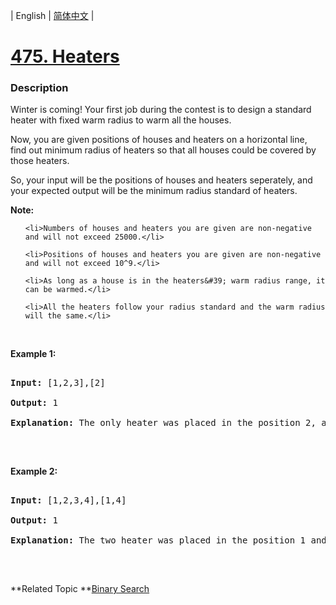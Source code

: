 | English | [简体中文](README.md) |

# [475. Heaters](https://leetcode-cn.com/problems/heaters)
 ### Description
<p>Winter is coming! Your first job during the contest is to design a standard heater with fixed warm radius to warm all the houses.</p>

<p>Now, you are given positions of houses and heaters on a horizontal line, find out minimum radius of heaters so that all houses could be covered by those heaters.</p>

<p>So, your input will be the positions of houses and heaters seperately, and your expected output will be the minimum radius standard of heaters.</p>

<p><b>Note:</b></p>

<ol>
	<li>Numbers of houses and heaters you are given are non-negative and will not exceed 25000.</li>
	<li>Positions of houses and heaters you are given are non-negative and will not exceed 10^9.</li>
	<li>As long as a house is in the heaters&#39; warm radius range, it can be warmed.</li>
	<li>All the heaters follow your radius standard and the warm radius will the same.</li>
</ol>

<p>&nbsp;</p>

<p><b>Example 1:</b></p>

<pre>
<b>Input:</b> [1,2,3],[2]
<b>Output:</b> 1
<b>Explanation:</b> The only heater was placed in the position 2, and if we use the radius 1 standard, then all the houses can be warmed.
</pre>

<p>&nbsp;</p>

<p><b>Example 2:</b></p>

<pre>
<b>Input:</b> [1,2,3,4],[1,4]
<b>Output:</b> 1
<b>Explanation:</b> The two heater was placed in the position 1 and 4. We need to use radius 1 standard, then all the houses can be warmed.
</pre>

<p>&nbsp;</p>

**Related Topic	**[Binary Search](https://leetcode-cn.com/tag/binary-search) 